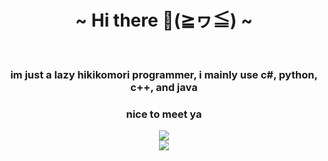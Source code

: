 <body>
  <center>
<h1 align="center">~ Hi there 👋(≧ヮ≦) ~</h1>
    <br>


<h3 align="center">im just a lazy hikikomori programmer, i mainly use c#, python, c++, and java</h3>





     
<h3 align="center"><b>nice to meet ya</b></h3>


</div>
    <div align="center">
<img src="https://github.com/iloveichigomashimaro/iloveichigomashimaro/assets/137470257/ab07780d-c926-4426-a07d-3e139472192a" align="center">
      </div>
<div>

</div>
    <div align="center">
<img src="https://github.com/iloveichigomashimaro/iloveichigomashimaro/assets/137470257/d345f8b4-76de-424a-9947-c177ba5adee4" align="center">
      </div>
<div>



















</center>
</body>
